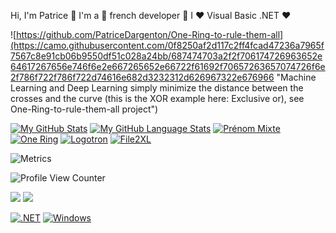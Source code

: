 Hi, I'm Patrice 👋 I'm a 🚀 french developer 🚀 I ❤️ Visual Basic .NET ❤️

![https://github.com/PatriceDargenton/One-Ring-to-rule-them-all](https://camo.githubusercontent.com/0f8250af2d117c2ff4fcad47236a7965f7567c8e91cb06b9550df51c028a24bb/687474703a2f2f706174726963652e64617267656e746f6e2e667265652e66722f61692f70657263657074726f6e2f786f722f786f722d74616e682d3232312d626967322e676966 "Machine Learning and Deep Learning simply minimize the distance between the crosses and the curve (this is the XOR example here: Exclusive or), see One-Ring-to-rule-them-all project")

[![My GitHub Stats](https://github-readme-stats.vercel.app/api/?username=PatriceDargenton&count_private=true&theme=tokyonight&showicons=true)]()
[![My GitHub Language Stats](https://github-readme-stats.vercel.app/api/top-langs/?username=PatriceDargenton&langs_count=5&theme=tokyonight&layout=compact)]()
[![Prénom Mixte](https://github-readme-stats.vercel.app/api/pin/?username=PatriceDargenton&repo=PrenomMixte)](https://github.com/PatriceDargenton/PrenomMixte)
[![One Ring](https://github-readme-stats.vercel.app/api/pin/?username=PatriceDargenton&repo=One-Ring-to-rule-them-all)](https://github.com/PatriceDargenton/One-Ring-to-rule-them-all)
[![Logotron](https://github-readme-stats.vercel.app/api/pin/?username=PatriceDargenton&repo=Logotron)](https://github.com/PatriceDargenton/Logotron)
[![File2XL](https://github-readme-stats.vercel.app/api/pin/?username=PatriceDargenton&repo=File2XL)](https://github.com/PatriceDargenton/File2XL)

![Metrics](https://metrics.lecoq.io/PatriceDargenton?template=classic&isocalendar=1&stars=1&isocalendar.duration=half-year&stars.limit=4&config.timezone=Europe%2FParis)

![Profile View Counter](https://komarev.com/ghpvc/?username=PatriceDargenton)

[![](https://img.shields.io/badge/-linkedin-0073B1?style=flat-square)](https://www.linkedin.com/in/patrice-dargenton-b4b8318b)
[![](https://img.shields.io/badge/-twitter-1C9CEA?style=flat-square)](https://twitter.com/pat_dargenton)

[![.NET](https://img.shields.io/badge/--512BD4?logo=.net&logoColor=ffffff)](https://dotnet.microsoft.com/)
[![Windows](https://svgshare.com/i/ZhY.svg)](https://svgshare.com/i/ZhY.svg)

<!--

[![Patrice's github trophy](https://github-profile-trophy.vercel.app/?username=PatriceDargenton&row=1)](https://github.com/PatriceDargenton/github-profile-trophy)

**PatriceDargenton/PatriceDargenton** is a ✨ _special_ ✨ repository because its `README.md` (this file) appears on your GitHub profile.

Here are some ideas to get you started:

- 🔭 I’m currently working on ...
- 🌱 I’m currently learning ...
- 👯 I’m looking to collaborate on ...
- 🤔 I’m looking for help with ...
- 💬 Ask me about ...
- 📫 How to reach me: ...
- 😄 Pronouns: ...
- ⚡ Fun fact: ...
-->
